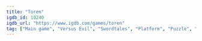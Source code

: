 ```yaml
---
title: "Toren"
igdb_id: 10240
igdb_url: "https://www.igdb.com/games/toren"
tag: ["Main game", "Versus Evil", "Swordtales", "Platform", "Puzzle", "Adventure", "Indie", "Single player", "Third person", "Action", "Fantasy"]
---
```

